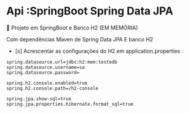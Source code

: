 # Api :SpringBoot Spring Data JPA

🚀  Projeto em SpringBoot e Banco H2 (EM MEMÓRIA)

Com dependências Maven de Spring Data JPA E banco H2
- [x] 
Acrescentar as configurações do H2 em application.properties :
 ```
 spring.datasource.url=jdbc:h2:mem:testedb
 spring.datasource.username=sa
 spring.datasource.password=

 spring.h2.console.enabled=true
 spring.h2.console.path=/h2-console

 spring.jpa.show-sql=true
 spring.jpa.properties.hibernate.format_sql=true
```
